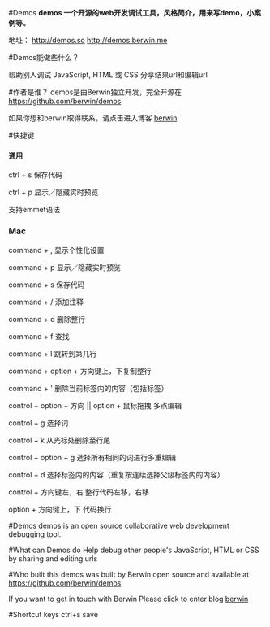 #Demos
**demos 一个开源的web开发调试工具，风格简介，用来写demo，小案例等。**
 
地址： http://demos.so   http://demos.berwin.me

#Demos能做些什么？

帮助别人调试 JavaScript, HTML 或 CSS 分享结果url和编辑url

#作者是谁？
demos是由Berwin独立开发，完全开源在 https://github.com/berwin/demos

如果你想和berwin取得联系，请点击进入博客 [berwin][1]

[1]: http://berwin.me/        "berwin"

#快捷键

#### 通用
ctrl + s 保存代码

ctrl + p 显示／隐藏实时预览

支持emmet语法

### Mac
command + , 显示个性化设置

command + p 显示／隐藏实时预览

command + s 保存代码

command + / 添加注释

command + d 删除整行

command + f 查找

command + l 跳转到第几行

command + option + 方向键上，下复制整行

command + ' 删除当前标签内的内容（包括标签）

control + option + 方向 || option + 鼠标拖拽 多点编辑

control + g 选择词

control + k 从光标处删除至行尾

control + option + g 选择所有相同的词进行多重编辑

control + d 选择标签内的内容（重复按连续选择父级标签内的内容）

control + 方向键左，右 整行代码左移，右移

option + 方向键上，下 代码换行


#Demos
demos is an open source collaborative web development debugging tool.

#What can Demos do
Help debug other people's JavaScript, HTML or CSS by sharing and editing urls

#Who built this
demos was built by Berwin open source and available at https://github.com/berwin/demos

If you want to get in touch with Berwin Please click to enter blog [berwin][1]

#Shortcut keys
ctrl+s save